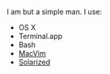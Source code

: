 I am but a simple man. I use:

* OS X
* Terminal.app
* Bash
* [MacVim](http://code.google.com/p/macvim/)
* [Solarized](http://ethanschoonover.com/solarized)
